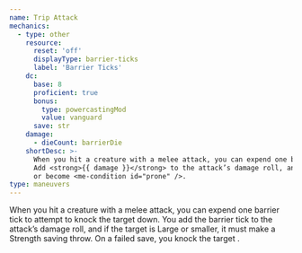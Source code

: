 ```yaml
---
name: Trip Attack
mechanics:
  - type: other
    resource:
      reset: 'off'
      displayType: barrier-ticks
      label: 'Barrier Ticks'
    dc:
      base: 8
      proficient: true
      bonus:
        type: powercastingMod
        value: vanguard
      save: str
    damage:
      - dieCount: barrierDie
    shortDesc: >-
      When you hit a creature with a melee attack, you can expend one barrier tick to disarm the target.
      Add <strong>{{ damage }}</strong> to the attack’s damage roll, and the target must succeed on a <strong>DC {{ dc }} STR</strong> save
      or become <me-condition id="prone" />.
type: maneuvers
---
```

When you hit a creature with a melee attack, you can expend one barrier tick to attempt to knock the target down.
You add the barrier tick to the attack’s damage roll, and if the target is Large or smaller, it must make a
Strength saving throw. On a failed save, you knock the target <me-condition id="prone" />.
